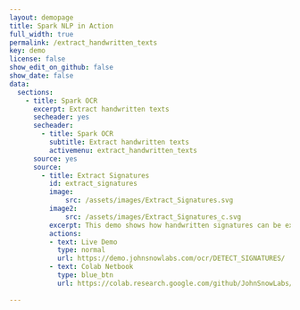 ```yaml
---
layout: demopage
title: Spark NLP in Action
full_width: true
permalink: /extract_handwritten_texts
key: demo
license: false
show_edit_on_github: false
show_date: false
data:
  sections:  
    - title: Spark OCR
      excerpt: Extract handwritten texts
      secheader: yes
      secheader:
        - title: Spark OCR
          subtitle: Extract handwritten texts
          activemenu: extract_handwritten_texts
      source: yes
      source: 
        - title: Extract Signatures
          id: extract_signatures 
          image: 
              src: /assets/images/Extract_Signatures.svg
          image2: 
              src: /assets/images/Extract_Signatures_c.svg
          excerpt: This demo shows how handwritten signatures can be extracted from image/pdf documents using Spark OCR.
          actions:
          - text: Live Demo
            type: normal
            url: https://demo.johnsnowlabs.com/ocr/DETECT_SIGNATURES/
          - text: Colab Netbook
            type: blue_btn
            url: https://colab.research.google.com/github/JohnSnowLabs/spark-ocr-workshop/blob/3.6.0/jupyter/SparkOcrImageSignatureDetection.ipynb
        
---
```

